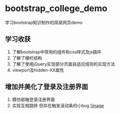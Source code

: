 # bootstrap_college_demo
学习bootstrap知识制作的简易网页demo

## 学习收获
1. 了解bootstrap中常用的组件和css样式及js插件
2. 了解了栅栏结构
3. 了解了使用jQuery实现部分页面自适应规则的实现方法
4. viewport及hidden-XX属性

## 增加并美化了登录及注册界面 
1. 模仿邮箱登录注册界面
2. 实现互相跳转 但存在触发滚动条的小bug
[!image](https://github.com/XBB1995/bootstrap_college_demo/blob/master/img/register.png)

